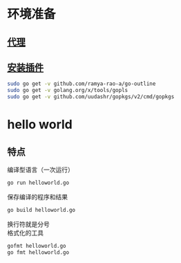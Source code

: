 # 环境准备
## [代理](https://blog.csdn.net/zhwxl_zyx/article/details/117921326)

## [安装插件](https://studygolang.com/articles/28501?fr=sidebar)

```bash   
sudo go get -v github.com/ramya-rao-a/go-outline        
sudo go get -v golang.org/x/tools/gopls     
sudo go get -v github.com/uudashr/gopkgs/v2/cmd/gopkgs  
```
# hello world
## 特点
编译型语言（一次运行）
```bash
go run helloworld.go
```
保存编译的程序和结果
```bash
go build helloworld.go
```
换行符就是分号  
格式化的工具
```bash
gofmt helloworld.go 
go fmt helloworld.go
```

